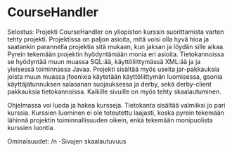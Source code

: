 # CourseHandler
Selostus:
Projekti CourseHandler on yliopiston kurssin suorittamista varten tehty projekti. Projektissa on paljon asioita, mitä voisi olla hyvä hioa ja saatankin parannella projektia sitä mukaan, kun jaksan ja löydän sille aikaa. Pyrein tekemään projektin hyödyntämään monia eri asioita. Tietokannoissa se hyödyntää muun muassa SQL:ää, käyttöliittymässä XML:ää ja ja yleisessä toiminnassa Javaa. Projekti sisältää myös useita jar-pakkauksia joista muun muassa jfoenixia käytetään käyttöliittymän luomisessa, gsonia käyttäjätunnuksen salasanan suojauksessa ja derby, sekä derby-client pakkauksia tietokannoissa. Kaikille sivuille on myös tehty skaalautuminen. 

Ohjelmassa voi luoda ja hakea kursseja. Tietokanta sisältää valmiiksi jo pari kurssia. Kurssien luominen ei ole toteutettu laajasti, koska pyrein tekemään lähinnä projektin toiminnallisuuden oikein, enkä tekemään monipuolista kurssien luontia.


Ominaisuudet: /n
-Sivujen skaalautuvuus

